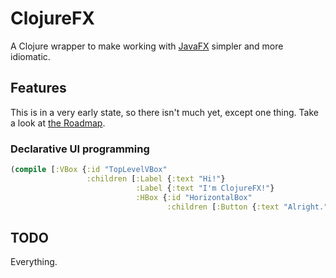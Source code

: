 # ClojureFX

A Clojure wrapper to make working with [JavaFX](http://download.java.net/jdk8/jfxdocs/index.html) simpler and more idiomatic.

## Features

This is in a very early state, so there isn't much yet, except one thing. Take a look at [the Roadmap](https://bitbucket.org/zilti/clojurefx/wiki/Roadmap).

### Declarative UI programming

```clojure
(compile [:VBox {:id "TopLevelVBox"
                 :children [:Label {:text "Hi!"}
                            :Label {:text "I'm ClojureFX!"}
                            :HBox {:id "HorizontalBox"
                                   :children [:Button {:text "Alright."}]}]}])
```

## TODO

Everything.